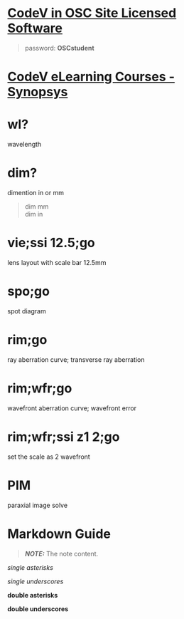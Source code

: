 # [CodeV in OSC Site Licensed Software](https://wp.optics.arizona.edu/helpdesk/osc-site-licensed-software/other-links/)
> password: **OSCstudent**

# [CodeV eLearning Courses - Synopsys](https://www.synopsys.com/optical-solutions/support/online-learning.html/)

# wl?  
wavelength 

# dim? 
dimention in or mm
>dim mm  
>dim in

# vie;ssi 12.5;go
lens layout with scale bar 12.5mm

# spo;go
spot diagram

# rim;go 
ray aberration curve; transverse ray aberration

# rim;wfr;go
wavefront aberration curve; wavefront error

# rim;wfr;ssi z1 2;go
set the scale as 2 wavefront






# PIM
paraxial image solve 


# Markdown Guide

> **_NOTE:_**  The note content.

*single asterisks*

_single underscores_

**double asterisks**

__double underscores__
